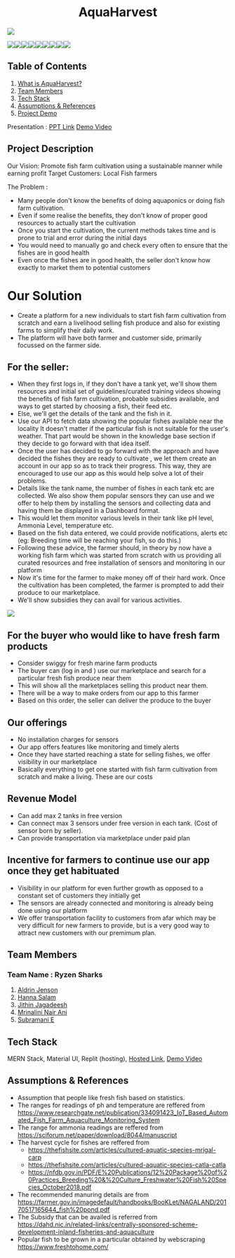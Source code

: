# **<div align="center">AquaHarvest</div>**  

<img src ="https://user-images.githubusercontent.com/74866650/210031277-f4b09ded-7210-479a-9a71-42057c49f869.jpeg">

<img src="https://img.shields.io/badge/React-20232A?style=for-the-badge&logo=react&logoColor=61DAFB"><img src="https://img.shields.io/badge/Material%20UI-007FFF?style=for-the-badge&logo=mui&logoColor=white"><img src="https://img.shields.io/badge/MongoDB-4EA94B?style=for-the-badge&logo=mongodb&logoColor=white"><img src="https://img.shields.io/badge/Node.js-339933?style=for-the-badge&logo=nodedotjs&logoColor=white"><img src="https://img.shields.io/badge/Express.js-000000?style=for-the-badge&logo=express&logoColor=white"><img src="https://img.shields.io/badge/JavaScript-323330?style=for-the-badge&logo=javascript&logoColor=F7DF1E"><img src="https://img.shields.io/badge/React_Router-CA4245?style=for-the-badge&logo=react-router&logoColor=white"><img src="https://img.shields.io/badge/CSS3-1572B6?style=for-the-badge&logo=css3&logoColor=white"><img src="https://img.shields.io/badge/Vite-B73BFE?style=for-the-badge&logo=vite&logoColor=FFD62E">

## Table of Contents
1. [What is AquaHarvest?](#project-description)
2. [Team Members](#team-members)
3. [Tech Stack](#tech-stack)
4. [Assumptions & References](#assumptions)
5. [Project Demo](#project-demo)


Presentation : [PPT Link](https://www.canva.com/design/DAFTudil6cU/VFI5qItIGgk8tVm8sh6Z_A/view?utm_content=DAFTudil6cU&utm_campaign=designshare&utm_medium=link2&utm_source=sharebutton)
[Demo Video](https://drive.google.com/file/d/1egL_tLBTwpI326934vd_q-Up7WAlFMoG/view?usp=share_link)

## Project Description

Our Vision: Promote fish farm cultivation using a sustainable manner while earning profit
Target Customers: Local Fish farmers

The Problem :  
- Many people don't know the benefits of doing aquaponics or doing fish farm cultivation.
- Even if some realise the benefits, they don't know of proper good resources to actually start the cultivation
- Once you start the cultivation, the current methods takes time and is prone to trial and error during the initial days
- You would need to manually go and check every often to ensure that the fishes are in good health  
- Even once the fishes are in good health, the seller don't know how exactly to market them to potential customers

 
# Our Solution
- Create a platform for a new individuals to start fish farm cultivation from scratch and earn a livelihood selling fish produce and also for existing farms to simplify their daily work.
- The platform will have both farmer and customer side, primarily focussed on the farmer side.
 
## For the seller:
- When they first logs in, if they don't have a tank yet, we'll show them resources and initial set of guidelines/curated training videos showing the benefits of fish farm cultivation,
	probable subsidies available, and ways to get started by choosing a fish, their feed etc.
- Else, we'll get the details of the tank and the fish in it.
- Use our API to fetch data showing the popular fishes available near the locality
	It doesn't matter if the particular fish is not suitable for the user's weather. That part would be shown in the knowledge base section if they decide to go forward with that idea itself.
- Once the user has decided to go forward with the approach and have decided the fishes they are ready to cultivate , we let them create an account in our app so as to track their progress. This way, they are encouraged to use our app as this would help solve a lot of their problems.
- Details like the tank name, the number of fishes in each tank etc are collected. We also show them popular sensors they can use and we offer to help them by installing the sensors and collecting data and having them be displayed in a Dashboard format.
- This would let them monitor various levels in their tank like pH level, Ammonia Level, temperature etc.
- Based on the fish data entered, we could provide notifications, alerts etc (eg: Breeding time will be reaching your fish, so do this.)
- Following these advice, the farmer should, in theory by now have a working fish farm which was started from scratch with us providing all curated resources and free installation of sensors and monitoring in our platform
- Now it's time for the farmer to make money off of their hard work. Once the cultivation has been completed, the farmer is prompted to add their produce to our marketplace.
- We'll show subsidies they can avail for various activities.

<img src = "https://ars.els-cdn.com/content/image/1-s2.0-S2352340920313391-gr26.jpg">

## For the buyer who would like to have fresh farm products

- Consider swiggy for fresh marine farm products
- The buyer can (log in and ) use our marketplace and search for a particular fresh fish produce near them
- This will show all the marketplaces selling this product near them.
- There will be a way to make orders from our app to this farmer
- Based on this order, the seller can deliver the produce to the buyer

## Our offerings
- No installation charges for sensors
- Our app offers features like monitoring and timely alerts
- Once they have started reaching a state for selling fishes, we offer visibility in our marketplace
- Basically everything to get one started with fish farm cultivation from scratch and make a living. These are our costs

## Revenue Model
- Can add max 2 tanks in free version
- Can connect max 3 sensors under free version in each tank. (Cost of sensor born by seller).
- Can provide transportation via marketplace under paid plan

## Incentive for farmers to continue use our app once they get habituated
- Visibility in our platform for even further growth as opposed to a constant set of customers they initially get
- The sensors are already connected and monitoring is already being done using our platform
- We offer transportation facility to customers from afar which may be very difficult for new farmers to provide, but is a very good way to attract new customers with our premimum plan.


## Team Members
### **Team Name** : Ryzen Sharks
1. [Aldrin Jenson](https://github.com/aldrinjenson)
1. [Hanna Salam](https://github.com/hannasalam)
1. [Jithin Jagadeesh](https://github.com/jithin-j)
1. [Mrinalini Nair Ani](https://github.com/hacksh4w/)
1. [Subramani E](https://github.com/subru-37)


## Tech Stack
 MERN Stack, Material UI, Replit (hosting),
 [Hosted Link](https://replit.com/@aldrinjenson/AquaHarvest),
 [Demo Video](https://drive.google.com/file/d/1egL_tLBTwpI326934vd_q-Up7WAlFMoG/view?usp=share_link)
	
## Assumptions  & References

- Assumption that people like fresh fish based on statistics.
- The ranges for readings of ph and temperature are reffered from https://www.researchgate.net/publication/334091423_IoT_Based_Automated_Fish_Farm_Aquaculture_Monitoring_System
- The range for ammonia readings are reffered from https://sciforum.net/paper/download/8044/manuscript 
- The harvest cycle for fishes are reffered from 
	- https://thefishsite.com/articles/cultured-aquatic-species-mrigal-carp
	- https://thefishsite.com/articles/cultured-aquatic-species-catla-catla
	- https://nfdb.gov.in/PDF/E%20Publications/12%20Package%20of%20Practices_Breeding%20&%20Culture_Freshwater%20Fish%20Species_October2018.pdf
- The recommended manuring details are from https://farmer.gov.in/imagedefault/handbooks/BooKLet/NAGALAND/20170517165644_fish%20pond.pdf
- The Subsidy that can be availed is referred from https://dahd.nic.in/related-links/centrally-sponsored-scheme-development-inland-fisheries-and-aquaculture
- Popular fish to be grown in a particular obtained by webscraping https://www.freshtohome.com/
